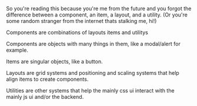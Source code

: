 So you're reading this because you're me from the future and you forgot the difference between a component, an item, a layout, and a utility. (Or you're some random stranger from the internet thats stalking me, hi!)

Components are combinations of layouts items and utilitys

Components are objects with many things in them, like a modal/alert for example.

Items are singular objects, like a button.

Layouts are grid systems and positioning and scaling systems that help align items to create components.

Utilities are other systems that help the mainly css ui interact with the mainly js ui and/or the backend.
